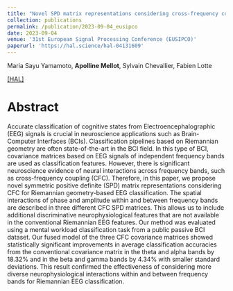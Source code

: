 ```yaml
---
title: "Novel SPD matrix representations considering cross-frequency coupling for EEG classification using Riemannian geometry"
collection: publications
permalink: /publication/2023-09-04_eusipco
date: 2023-09-04
venue: '31st European Signal Processing Conference (EUSIPCO)'
paperurl: 'https://hal.science/hal-04131609'
---
```


Maria Sayu Yamamoto, **Apolline Mellot**, Sylvain Chevallier, Fabien Lotte

[[HAL]](https://hal.science/hal-04131609)

Abstract
======
Accurate classification of cognitive states from Electroencephalographic (EEG) signals is crucial in neuroscience applications such as Brain-Computer Interfaces (BCIs). Classification pipelines based on Riemannian geometry are often state-of-the-art in the BCI field. In this type of BCI, covariance matrices based on EEG signals of independent frequency bands are used as classification features. However, there is significant neuroscience evidence of neural interactions across frequency bands, such as cross-frequency coupling (CFC). Therefore, in this paper, we propose novel symmetric positive definite (SPD) matrix representations considering CFC for Riemannian geometry-based EEG classification. The spatial interactions of phase and amplitude within and between frequency bands are described in three different CFC SPD matrices. This allows us to include additional discriminative neurophysiological features that are not available in the conventional Riemannian EEG features. Our method was evaluated using a mental workload classification task from a public passive BCI dataset. Our fused model of the three CFC covariance matrices showed statistically significant improvements in average classification accuracies from the conventional covariance matrix in the theta and alpha bands by 18.32% and in the beta and gamma bands by 4.34% with smaller standard deviations. This result confirmed the effectiveness of considering more diverse neurophysiological interactions within and between frequency bands for Riemannian EEG classification.
